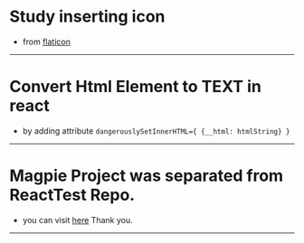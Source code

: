 # Study inserting icon 
- from [flaticon](https://www.flaticon.com/kr/)
---
# Convert Html Element to TEXT in react
- by adding attribute `dangerouslySetInnerHTML={ {__html: htmlString} }` 
---
# Magpie Project was separated from ReactTest Repo.
- you can visit [here](https://github.com/leejaerim/magpie) Thank you.
---